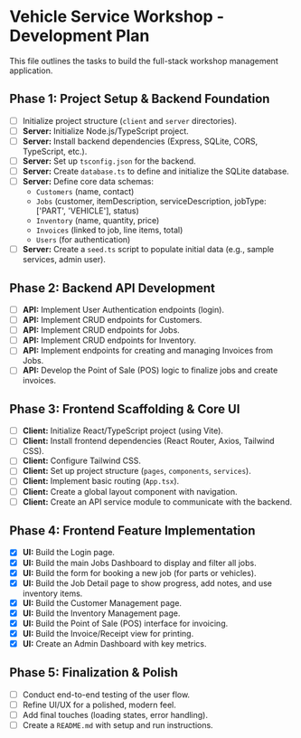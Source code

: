 # Vehicle Service Workshop - Development Plan

This file outlines the tasks to build the full-stack workshop management application.

## Phase 1: Project Setup & Backend Foundation

- [ ] Initialize project structure (`client` and `server` directories).
- [ ] **Server:** Initialize Node.js/TypeScript project.
- [ ] **Server:** Install backend dependencies (Express, SQLite, CORS, TypeScript, etc.).
- [ ] **Server:** Set up `tsconfig.json` for the backend.
- [ ] **Server:** Create `database.ts` to define and initialize the SQLite database.
- [ ] **Server:** Define core data schemas:
    - `Customers` (name, contact)
    - `Jobs` (customer, itemDescription, serviceDescription, jobType: ['PART', 'VEHICLE'], status)
    - `Inventory` (name, quantity, price)
    - `Invoices` (linked to job, line items, total)
    - `Users` (for authentication)
- [ ] **Server:** Create a `seed.ts` script to populate initial data (e.g., sample services, admin user).

## Phase 2: Backend API Development

- [ ] **API:** Implement User Authentication endpoints (login).
- [ ] **API:** Implement CRUD endpoints for Customers.
- [ ] **API:** Implement CRUD endpoints for Jobs.
- [ ] **API:** Implement CRUD endpoints for Inventory.
- [ ] **API:** Implement endpoints for creating and managing Invoices from Jobs.
- [ ] **API:** Develop the Point of Sale (POS) logic to finalize jobs and create invoices.

## Phase 3: Frontend Scaffolding & Core UI

- [ ] **Client:** Initialize React/TypeScript project (using Vite).
- [ ] **Client:** Install frontend dependencies (React Router, Axios, Tailwind CSS).
- [ ] **Client:** Configure Tailwind CSS.
- [ ] **Client:** Set up project structure (`pages`, `components`, `services`).
- [ ] **Client:** Implement basic routing (`App.tsx`).
- [ ] **Client:** Create a global layout component with navigation.
- [ ] **Client:** Create an API service module to communicate with the backend.

## Phase 4: Frontend Feature Implementation

- [x] **UI:** Build the Login page.
- [x] **UI:** Build the main Jobs Dashboard to display and filter all jobs.
- [x] **UI:** Build the form for booking a new job (for parts or vehicles).
- [x] **UI:** Build the Job Detail page to show progress, add notes, and use inventory items.
- [x] **UI:** Build the Customer Management page.
- [x] **UI:** Build the Inventory Management page.
- [x] **UI:** Build the Point of Sale (POS) interface for invoicing.
- [x] **UI:** Build the Invoice/Receipt view for printing.
- [x] **UI:** Create an Admin Dashboard with key metrics.

## Phase 5: Finalization & Polish

- [ ] Conduct end-to-end testing of the user flow.
- [ ] Refine UI/UX for a polished, modern feel.
- [ ] Add final touches (loading states, error handling).
- [ ] Create a `README.md` with setup and run instructions.
